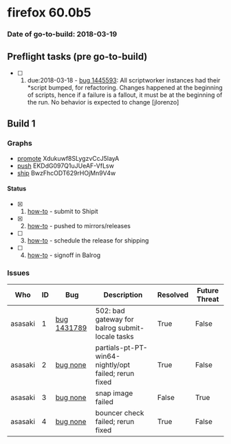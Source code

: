 # firefox 60.0b5

### Date of go-to-build: 2018-03-19

## Preflight tasks (pre go-to-build)
- [ ] 1. due:2018-03-18 - [bug 1445593](https://bugzil.la/1445593): All scriptworker instances had their *script bumped, for refactoring. Changes happened at the beginning of scripts, hence if a failure is a fallout, it must be at the beginning of the run. No behavior is expected to change [jlorenzo]

## Build 1  

### Graphs
* [promote](https://tools.taskcluster.net/push-inspector/#/Xdukuwf8SLygzvCcJ5layA) Xdukuwf8SLygzvCcJ5layA
* [push](https://tools.taskcluster.net/push-inspector/#/EKDdG097Q1uJUeAF-VfLsw) EKDdG097Q1uJUeAF-VfLsw
* [ship](https://tools.taskcluster.net/push-inspector/#/BwzFhcODT629rHOjMn9V4w) BwzFhcODT629rHOjMn9V4w


#### Status
- [x] 1.  [how-to](https://wiki.mozilla.org/Release:Release_Automation_on_Mercurial:Starting_a_Release#Submit_to_Ship_It)  - submit to Shipit
- [x] 2.  [how-to](https://github.com/mozilla-releng/releasewarrior-2.0/blob/master/docs/release-promotion/desktop/howto.md#push-artifacts-to-releases-directory)  - pushed to mirrors/releases
- [ ] 3.  [how-to](https://github.com/mozilla-releng/releasewarrior-2.0/blob/master/docs/release-promotion/desktop/howto.md#ship-the-release)  - schedule the release for shipping
- [ ] 4.  [how-to](https://github.com/mozilla-releng/releasewarrior-2.0/blob/master/docs/release-promotion/desktop/howto.md#obtain-sign-offs-for-changes)  - signoff in Balrog

### Issues
| Who                 | ID               | Bug                                                                 | Description                | Resolved                | Future Threat                |
| ------------------- | ---------------- | ------------------------------------------------------------------- | -------------------------- | ----------------------- | ---------------------------- |
| asasaki  | 1 | [bug 1431789](https://bugzil.la/1431789)        | 502: bad gateway for balrog submit-locale tasks | True | False |
| asasaki  | 2 | [bug none](https://bugzil.la/none)        | partials-pt-PT-win64-nightly/opt failed; rerun fixed | True | False |
| asasaki  | 3 | [bug none](https://bugzil.la/none)        | snap image failed | False | True |
| asasaki  | 4 | [bug none](https://bugzil.la/none)        | bouncer check failed; rerun fixed | True | False |

